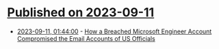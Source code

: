 # [Published on 2023-09-11](index.md)

* [2023-09-11, 01:44:00](https://it.slashdot.org/story/23/09/11/0116237/how-a-breached-microsoft-engineer-account-compromised-the-email-accounts-of-us-officials?utm_source=rss1.0mainlinkanon&utm_medium=feed) - [How a Breached  Microsoft Engineer Account Compromised the Email Accounts of US Officials](https://it.slashdot.org/story/23/09/11/0116237/how-a-breached-microsoft-engineer-account-compromised-the-email-accounts-of-us-officials?utm_source=rss1.0mainlinkanon&utm_medium=feed)
